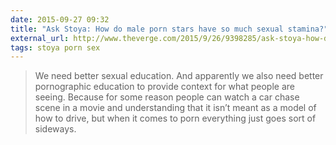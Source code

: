 ```yaml
---
date: 2015-09-27 09:32
title: "Ask Stoya: How do male porn stars have so much sexual stamina?"
external_url: http://www.theverge.com/2015/9/26/9398285/ask-stoya-how-do-male-porn-stars-have-so-much-sexual-stamina
tags: stoya porn sex
---
```


>We need better sexual education. And apparently we also need better pornographic education to provide context for what people are seeing. Because for some reason people can watch a car chase scene in a movie and understanding that it isn’t meant as a model of how to drive, but when it comes to porn everything just goes sort of sideways.